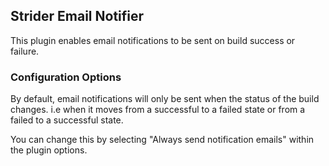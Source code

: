 ## Strider Email Notifier

This plugin enables email notifications to be sent on build success or failure.

### Configuration Options

By default, email notifications will only be sent when the status of the build changes. i.e when it moves from a successful to a failed state or from a failed to a successful state.

You can change this by selecting "Always send notification emails" within the plugin options.
